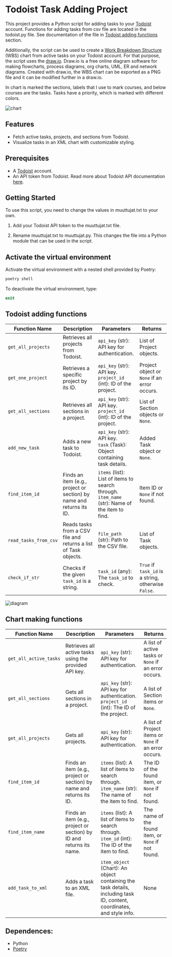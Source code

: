 # Todoist Task Adding Project

This project provides a Python script for adding tasks to your [Todoist](https://todoist.com) account. Functions for adding tasks from csv file are located in the todoist.py file. See documentation of the file in [Todoist adding functions](#todoist-adding-functions) section.

Additionally, the script can be used to create a [Work Breakdown Structure](https://en.wikipedia.org/wiki/Work_breakdown_structure) (WBS) chart from active tasks on your Todoist account. For that purpose, the script uses the [draw.io](https://www.drawio.com/). Draw.io is a free online diagram software for making flowcharts, process diagrams, org charts, UML, ER and network diagrams. Created with draw.io, the WBS chart can be exported as a PNG file and it can be modified further in a draw.io. 

In chart is marked the sections, labels that I use to mark courses, and below courses are the tasks. Tasks have a priority, which is marked with different colors. 

![chart](wbs_chart.PNG)

## Features

- Fetch active tasks, projects, and sections from Todoist.
- Visualize tasks in an XML chart with customizable styling.

## Prerequisites

- A [Todoist](https://todoist.com) account.
- An API token from Todoist. Read more about Todoist API documentation [here](https://developer.todoist.com/rest/v2#overview).

## Getting Started

To use this script, you need to change the values in muuttujat.txt to your own.

1. Add your Todoist API token to the muuttujat.txt file.

2. Rename muuttujat.txt to muuttujat.py. This changes the file into a Python module that can be used in the script.

## Activate the virtual environment

Activate the virtual environment with a nested shell provided by Poetry:

```powershell
poetry shell
```

To deactivate the virtual environment, type:

```powershell
exit
```

## Todoist adding functions

| Function Name            | Description                                         | Parameters                                                    | Returns                                        |
|--------------------------|-----------------------------------------------------|---------------------------------------------------------------|------------------------------------------------|
| `get_all_projects`       | Retrieves all projects from Todoist.                | `api_key` (str): API key for authentication.                  | List of Project objects.                       |
| `get_one_project`        | Retrieves a specific project by its ID.             | `api_key` (str): API key.<br>`project_id` (int): ID of the project. | Project object or `None` if an error occurs.   |
| `get_all_sections`       | Retrieves all sections in a project.                | `api_key` (str): API key.<br>`project_id` (int): ID of the project. | List of Section objects or `None`.             |
| `add_new_task`           | Adds a new task to Todoist.                         | `api_key` (str): API key.<br>`task` (Task): Object containing task details. | Added Task object or `None`.                   |
| `find_item_id`           | Finds an item (e.g., project or section) by name and returns its ID. | `items` (list): List of items to search through.<br>`item_name` (str): Name of the item to find. | Item ID or `None` if not found.                |
| `read_tasks_from_csv`    | Reads tasks from a CSV file and returns a list of Task objects. | `file_path` (str): Path to the CSV file.                     | List of Task objects.                          |
| `check_if_str`           | Checks if the given `task_id` is a string.          | `task_id` (any): The `task_id` to check.                      | `True` if `task_id` is a string, otherwise `False`. |

![diagram](diagram.drawio.png)


## Chart making functions

| Function Name          | Description                                         | Parameters                                                                                                              | Returns                                             |
|------------------------|-----------------------------------------------------|-------------------------------------------------------------------------------------------------------------------------|-----------------------------------------------------|
| `get_all_active_tasks` | Retrieves all active tasks using the provided API key. | `api_key` (str): API key for authentication.                                                       | A list of active tasks or `None` if an error occurs. |
| `get_all_sections`     | Gets all sections in a project.                       | `api_key` (str): API key for authentication.<br>`project_id` (int): The ID of the project.                   | A list of Section items or `None`.                   |
| `get_all_projects`     | Gets all projects.                                    | `api_key` (str): API key for authentication.                                                                 | A list of Project items or `None` if an error occurs.|
| `find_item_id`         | Finds an item (e.g., project or section) by name and returns its ID. | `items` (list): A list of items to search through.<br>`item_name` (str): The name of the item to find. | The ID of the found item, or `None` if not found.    |
| `find_item_name`       | Finds an item (e.g., project or section) by ID and returns its name. | `items` (list): A list of items to search through.<br>`item_id` (int): The ID of the item to find.     | The name of the found item, or `None` if not found.  |
| `add_task_to_xml`      | Adds a task to an XML file.                           | `item_object` (Chart): An object containing the task details, including task ID, content, coordinates, and style info.| None                                                |


## Dependences:

- Python
- [Poetry](https://python-poetry.org/docs/)